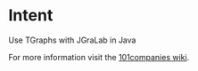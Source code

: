 # Intent
Use TGraphs with JGraLab in Java

For more information visit the [101companies wiki](http://www.101companies.org).